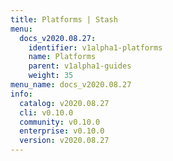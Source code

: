 ```yaml
---
title: Platforms | Stash
menu:
  docs_v2020.08.27:
    identifier: v1alpha1-platforms
    name: Platforms
    parent: v1alpha1-guides
    weight: 35
menu_name: docs_v2020.08.27
info:
  catalog: v2020.08.27
  cli: v0.10.0
  community: v0.10.0
  enterprise: v0.10.0
  version: v2020.08.27
---
```


